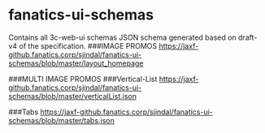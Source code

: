 # fanatics-ui-schemas
Contains all 3c-web-ui schemas
JSON schema generated based on draft-v4 of the specification. 
###IMAGE PROMOS
https://jaxf-github.fanatics.corp/sjindal/fanatics-ui-schemas/blob/master/layout_homepage

###MULTI IMAGE PROMOS
###Vertical-List
https://jaxf-github.fanatics.corp/sjindal/fanatics-ui-schemas/blob/master/verticalList.json

###Tabs
https://jaxf-github.fanatics.corp/sjindal/fanatics-ui-schemas/blob/master/tabs.json
